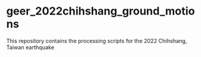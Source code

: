 # geer_2022chihshang_ground_motions
This repository contains the processing scripts for the 2022 Chihshang, Taiwan earthquake
